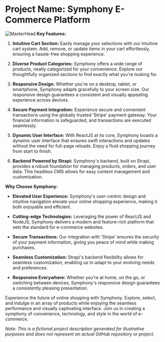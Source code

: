 # Project Name: Symphony E-Commerce Platform
![MasterHead](https://github.com/kaustubhdidit/Symphony/blob/main/client/src/assets/Screenshot%202023-08-27%20at%208.33.58%20PM.png)
**Key Features:**

1. **Intuitive Cart Section:** Easily manage your selections with our intuitive cart system. Add, remove, or update items in your cart effortlessly, ensuring a hassle-free shopping experience.

2. **Diverse Product Categories:** Symphony offers a wide range of products, neatly categorized for your convenience. Explore our thoughtfully organized sections to find exactly what you're looking for.

3. **Responsive Design:** Whether you're on a desktop, tablet, or smartphone, Symphony adapts gracefully to your screen size. Our responsive design guarantees a consistent and visually appealing experience across devices.

4. **Secure Payment Integration:** Experience secure and convenient transactions using the globally trusted 'Stripe' payment gateway. Your financial information is safeguarded, and transactions are executed seamlessly.

5. **Dynamic User Interface:** With ReactJS at its core, Symphony boasts a dynamic user interface that ensures swift interactions and updates without the need for full-page reloads. Enjoy a fluid shopping journey from start to finish.

6. **Backend Powered by Strapi:** Symphony's backend, built on Strapi, provides a robust foundation for managing products, orders, and user data. This headless CMS allows for easy content management and customization.

**Why Choose Symphony:**

- **Elevated User Experience:** Symphony's user-centric design and intuitive navigation elevate your online shopping experience, making it both enjoyable and efficient.

- **Cutting-edge Technologies:** Leveraging the power of ReactJS and NodeJS, Symphony delivers a modern and feature-rich platform that sets the standard for e-commerce websites.

- **Secure Transactions:** Our integration with 'Stripe' ensures the security of your payment information, giving you peace of mind while making purchases.

- **Seamless Customization:** Strapi's backend flexibility allows for seamless customization, enabling us to adapt to your evolving needs and preferences.

- **Responsive Everywhere:** Whether you're at home, on the go, or switching between devices, Symphony's responsive design guarantees a consistently pleasing presentation.

Experience the future of online shopping with Symphony. Explore, select, and indulge in an array of products while enjoying the seamless performance and visually captivating interface. Join us in creating a symphony of convenience, technology, and style in the world of e-commerce.

*Note: This is a fictional project description generated for illustrative purposes and does not represent an actual GitHub repository or project.*
